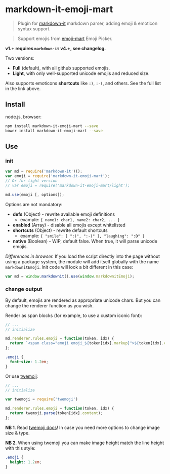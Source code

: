 # markdown-it-emoji-mart

> Plugin for [markdown-it](https://github.com/markdown-it/markdown-it) markdown parser, adding emoji & emoticon syntax support.

> Support emojis from [emoji-mart](https://github.com/missive/emoji-mart) Emoji Picker.

__v1.+ requires `markdown-it` v4.+, see changelog.__

Two versions:

- __Full__ (default), with all github supported emojis.
- __Light__, with only well-supported unicode emojis and reduced size.

Also supports emoticons __shortcuts__ like `:)`, `:-(`, and others. See the full list in the link above.


## Install

node.js, browser:

```bash
npm install markdown-it-emoji-mart --save
bower install markdown-it-emoji-mart --save
```

## Use

### init

```js
var md = require('markdown-it')();
var emoji = require('markdown-it-emoji-mart');
// Or for light version
// var emoji = require('markdown-it-emoji-mart/light');

md.use(emoji [, options]);
```

Options are not mandatory:

- __defs__ (Object) - rewrite available emoji definitions
  - example: `{ name1: char1, name2: char2, ... }`
- __enabled__ (Array) - disable all emojis except whitelisted
- __shortcuts__ (Object) - rewrite default shortcuts
  - example: `{ "smile": [ ":)", ":-)" ], "laughing": ":D" }`
- __native__ (Boolean) - WIP, default false. When true, it will parse unicode emojis.

_Differences in browser._ If you load the script directly into the page without
using a package system, the module will add itself globally with the name `markdownitEmoji`.
Init code will look a bit different in this case:

```js
var md = window.markdownit().use(window.markdownitEmoji);
```


### change output

By default, emojis are rendered as appropriate unicode chars. But you can change
the renderer function as you wish.

Render as span blocks (for example, to use a custom iconic font):

```js
// ...
// initialize

md.renderer.rules.emoji = function(token, idx) {
  return `<span class="emoji emoji_${token[idx].markup}">${token[idx].content}</span>`;
};
```

```css
.emoji {
  font-size: 1.2em;
}
```

Or use [twemoji](https://github.com/twitter/twemoji):

```js
// ...
// initialize

var twemoji = require('twemoji')

md.renderer.rules.emoji = function(token, idx) {
  return twemoji.parse(token[idx].content);
};
```

__NB 1__. Read [twemoji docs](https://github.com/twitter/twemoji#string-parsing)!
In case you need more options to change image size & type.

__NB 2__. When using twemoji you can make image height match the line height with this
style:

```css
.emoji {
  height: 1.2em;
}
```

